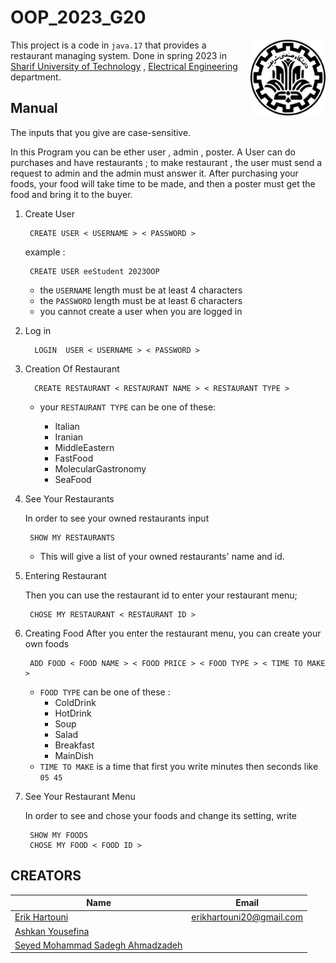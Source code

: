 # OOP_2023_G20


<p ><img align="right" width="120" src="sharif_logo.png"></p>


This project is a code in `java.17` that provides a
restaurant managing system. Done in spring 2023 in
[Sharif University of Technology](https://en.sharif.edu/) ,
[Electrical Engineering](https://www.ee.sharif.edu/en/) department.

## Manual
The inputs that you give are case-sensitive.

In this Program you can be ether user , admin , poster. A User can do purchases and have restaurants ; to make restaurant , the user must send a request to admin and the admin must answer it. After purchasing your foods, your food will take time to be made, and then a poster must get the food and bring it to the buyer.

1. Create User

        CREATE USER < USERNAME > < PASSWORD >
   example :

        CREATE USER eeStudent 2023OOP
   * the `USERNAME` length must be at least 4 characters 
   * the `PASSWORD` length must be at least 6 characters 
   * you cannot create a user when you are logged in
2. Log in

         LOGIN  USER < USERNAME > < PASSWORD >
3. Creation Of Restaurant
         
         CREATE RESTAURANT < RESTAURANT NAME > < RESTAURANT TYPE >

      * your `RESTAURANT TYPE` can be one of these:
   
        * Italian
        * Iranian
        * MiddleEastern
        * FastFood
        * MolecularGastronomy
        * SeaFood
        
4. See Your Restaurants
    
    In order to see your owned restaurants input 
        
        SHOW MY RESTAURANTS
    * This will give a list of your owned restaurants' name and id.
5. Entering Restaurant

    Then you can use the restaurant id to enter your restaurant menu;

        CHOSE MY RESTAURANT < RESTAURANT ID >
6. Creating Food
    After you enter the restaurant menu, you can create your own foods

        ADD FOOD < FOOD NAME > < FOOD PRICE > < FOOD TYPE > < TIME TO MAKE >
    * `FOOD TYPE` can be one of these :
      * ColdDrink
      * HotDrink
      * Soup
      * Salad
      * Breakfast
      * MainDish
    * `TIME TO MAKE` is a time that first you write minutes then seconds like `05 45`
7. See Your Restaurant Menu

    In order to see and chose your foods and change its setting, write

        SHOW MY FOODS 
        CHOSE MY FOOD < FOOD ID > 
        
## CREATORS

| Name                                                                          | Email                    | 
|-------------------------------------------------------------------------------|--------------------------|
| [Erik Hartouni](https://github.com/ErikHartouni "GitHub")                     | erikhartouni20@gmail.com |
| [Ashkan Yousefina](https://github.com/Ashkan-Yousefnia "GitHub")              |                          |
| [Seyed Mohammad Sadegh Ahmadzadeh](https://github.com/SMSAhmadzadeh "GitHub") |                          |

